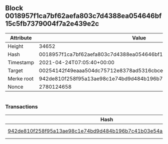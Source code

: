 ## Block 0018957f1ca7bf62aefa803c7d4388ea054646bf15c5fb7379004f7a2e439e2c

Attribute | Value
--- | ---
Height | 34652
Hash | 0018957f1ca7bf62aefa803c7d4388ea054646bf15c5fb7379004f7a2e439e2c
Timestamp | 2021-04-24T07:05:40+00:00
Target | 00254142f49eaaa504dc75712e8378ad5316cbcead634704b3734b6271167cc4
Merke root | 942de810f258f95a13ae98c1e74bd9d484b196b7c41b03e54aab2d7e06b061ca
Nonce | 2780124658

```

```

### Transactions

Hash | Amount
--- | ---
[942de810f258f95a13ae98c1e74bd9d484b196b7c41b03e54aab2d7e06b061ca](942de810f258f95a13ae98c1e74bd9d484b196b7c41b03e54aab2d7e06b061ca.md) | 10.00000000 SKEPTI 
